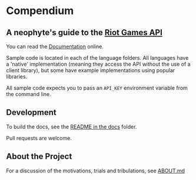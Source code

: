 # Compendium

## A neophyte's guide to the [Riot Games API](https://developer.riotgames.com/docs/getting-started)

You can read the [Documentation](http://tercenya.github.io/compendium) online.

Sample code is located in each of the language folders.  All languages have a 'native' implementation (meaning they access the API without the use of a client library), but some have example implementations using popular libraries.

All sample code expects you to pass an `API_KEY` environment variable from the command line.

## Development

To build the docs, see the [README in the docs](https://github.com/tercenya/compendium/tree/master/docs) folder.

Pull requests are welcome.

## About the Project

For a discussion of the motivations, trials and tribulations, see [ABOUT.md](https://github.com/tercenya/compendium/tree/master/docs/ABOUT.md)
